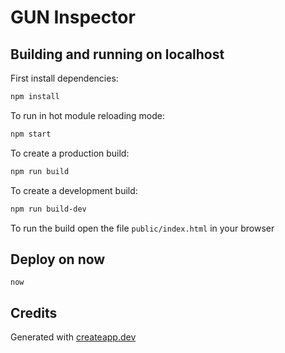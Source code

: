 # GUN Inspector

## Building and running on localhost

First install dependencies:

```sh
npm install
```

To run in hot module reloading mode:

```sh
npm start
```

To create a production build:

```sh
npm run build
```

To create a development build:

```sh
npm run build-dev
```

To run the build open the file `public/index.html` in your browser

## Deploy on now

```
now
```

## Credits

Generated with [createapp.dev](https://createapp.dev/)
